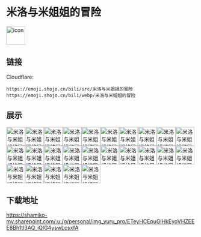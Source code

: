 # 米洛与米姐姐的冒险
<img src="https://emoji.shojo.cn/bili/src/米洛与米姐姐的冒险/icon.png" width="50" height="50" alt="icon">

## 链接
Cloudflare:
```
https://emoji.shojo.cn/bili/src/米洛与米姐姐的冒险
https://emoji.shojo.cn/bili/webp/米洛与米姐姐的冒险
```
## 展示
<img src="https://emoji.shojo.cn/bili/src/米洛与米姐姐的冒险/米洛与米姐姐的冒险-哼.png" width="50" height="50" alt="米洛与米姐姐的冒险-哼"><img src="https://emoji.shojo.cn/bili/src/米洛与米姐姐的冒险/米洛与米姐姐的冒险-偷笑.png" width="50" height="50" alt="米洛与米姐姐的冒险-偷笑"><img src="https://emoji.shojo.cn/bili/src/米洛与米姐姐的冒险/米洛与米姐姐的冒险-捧心心.png" width="50" height="50" alt="米洛与米姐姐的冒险-捧心心"><img src="https://emoji.shojo.cn/bili/src/米洛与米姐姐的冒险/米洛与米姐姐的冒险-擦汗.png" width="50" height="50" alt="米洛与米姐姐的冒险-擦汗"><img src="https://emoji.shojo.cn/bili/src/米洛与米姐姐的冒险/米洛与米姐姐的冒险-石化.png" width="50" height="50" alt="米洛与米姐姐的冒险-石化"><img src="https://emoji.shojo.cn/bili/src/米洛与米姐姐的冒险/米洛与米姐姐的冒险-说个茄子.png" width="50" height="50" alt="米洛与米姐姐的冒险-说个茄子"><img src="https://emoji.shojo.cn/bili/src/米洛与米姐姐的冒险/米洛与米姐姐的冒险-倒地不起.png" width="50" height="50" alt="米洛与米姐姐的冒险-倒地不起"><img src="https://emoji.shojo.cn/bili/src/米洛与米姐姐的冒险/米洛与米姐姐的冒险-生气发火.png" width="50" height="50" alt="米洛与米姐姐的冒险-生气发火"><img src="https://emoji.shojo.cn/bili/src/米洛与米姐姐的冒险/米洛与米姐姐的冒险-好耶.png" width="50" height="50" alt="米洛与米姐姐的冒险-好耶"><img src="https://emoji.shojo.cn/bili/src/米洛与米姐姐的冒险/米洛与米姐姐的冒险-害怕.png" width="50" height="50" alt="米洛与米姐姐的冒险-害怕"><img src="https://emoji.shojo.cn/bili/src/米洛与米姐姐的冒险/米洛与米姐姐的冒险-？？？.png" width="50" height="50" alt="米洛与米姐姐的冒险-？？？"><img src="https://emoji.shojo.cn/bili/src/米洛与米姐姐的冒险/米洛与米姐姐的冒险-哭.png" width="50" height="50" alt="米洛与米姐姐的冒险-哭"><img src="https://emoji.shojo.cn/bili/src/米洛与米姐姐的冒险/米洛与米姐姐的冒险-冲冲冲.png" width="50" height="50" alt="米洛与米姐姐的冒险-冲冲冲"><img src="https://emoji.shojo.cn/bili/src/米洛与米姐姐的冒险/米洛与米姐姐的冒险-震惊.png" width="50" height="50" alt="米洛与米姐姐的冒险-震惊"><img src="https://emoji.shojo.cn/bili/src/米洛与米姐姐的冒险/米洛与米姐姐的冒险-大笑.png" width="50" height="50" alt="米洛与米姐姐的冒险-大笑"><img src="https://emoji.shojo.cn/bili/src/米洛与米姐姐的冒险/米洛与米姐姐的冒险-棒棒.png" width="50" height="50" alt="米洛与米姐姐的冒险-棒棒"><img src="https://emoji.shojo.cn/bili/src/米洛与米姐姐的冒险/米洛与米姐姐的冒险-无大语.png" width="50" height="50" alt="米洛与米姐姐的冒险-无大语"><img src="https://emoji.shojo.cn/bili/src/米洛与米姐姐的冒险/米洛与米姐姐的冒险-星星眼.png" width="50" height="50" alt="米洛与米姐姐的冒险-星星眼"><img src="https://emoji.shojo.cn/bili/src/米洛与米姐姐的冒险/米洛与米姐姐的冒险-卖萌.png" width="50" height="50" alt="米洛与米姐姐的冒险-卖萌"><img src="https://emoji.shojo.cn/bili/src/米洛与米姐姐的冒险/米洛与米姐姐的冒险-调侃.png" width="50" height="50" alt="米洛与米姐姐的冒险-调侃"><img src="https://emoji.shojo.cn/bili/src/米洛与米姐姐的冒险/米洛与米姐姐的冒险-酸了.png" width="50" height="50" alt="米洛与米姐姐的冒险-酸了"><img src="https://emoji.shojo.cn/bili/src/米洛与米姐姐的冒险/米洛与米姐姐的冒险-滑稽.png" width="50" height="50" alt="米洛与米姐姐的冒险-滑稽"><img src="https://emoji.shojo.cn/bili/src/米洛与米姐姐的冒险/米洛与米姐姐的冒险-阴险.png" width="50" height="50" alt="米洛与米姐姐的冒险-阴险"><img src="https://emoji.shojo.cn/bili/src/米洛与米姐姐的冒险/米洛与米姐姐的冒险-流鼻血.png" width="50" height="50" alt="米洛与米姐姐的冒险-流鼻血"><img src="https://emoji.shojo.cn/bili/src/米洛与米姐姐的冒险/米洛与米姐姐的冒险-尬住.png" width="50" height="50" alt="米洛与米姐姐的冒险-尬住">

## 下载地址

https://shamiko-my.sharepoint.com/:u:/g/personal/img_yuru_pro/ETeyHCEpuGlHkEyoVHZEEE8Bh1tl3AQ_iQlG4yswLcsxfA